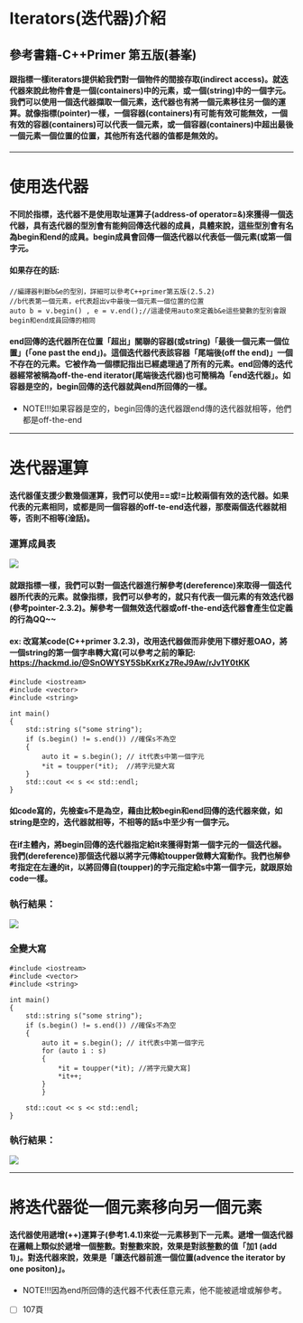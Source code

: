 # Iterators(迭代器)介紹
## 參考書籍-C++Primer 第五版(碁峯)

#### 跟指標一樣iterators提供給我們對一個物件的間接存取(indirect access)。就迭代器來說此物件會是一個(containers)中的元素，或一個(string)中的一個字元。我們可以使用一個迭代器擷取一個元素，迭代器也有將一個元素移往另一個的運算。就像指標(pointer)一樣，一個容器(containers)有可能有效可能無效，一個有效的容器(containers)可以代表一個元素，或一個容器(containers)中超出最後一個元素一個位置的位置，其他所有迭代器的值都是無效的。


---

# 使用迭代器
#### 不同於指標，迭代器不是使用取址運算子(address-of operator=&)來獲得一個迭代器，具有迭代器的型別會有能夠回傳迭代器的成員，具體來說，這些型別會有名為**begin**和**end**的成員。**begin**成員會回傳一個迭代器以代表低一個元素(或第一個字元。
#### 如果存在的話:
```cpp= 
//編譯器判斷b&e的型別，詳細可以參考C++primer第五版(2.5.2)
//b代表第一個元素，e代表超出v中最後一個元素一個位置的位置
auto b = v.begin() , e = v.end();//這邊使用auto來定義b&e這些變數的型別會跟begin和end成員回傳的相同
```


#### end回傳的迭代器所在位置「超出」關聯的容器(或string)「最後一個元素一個位置」(「**one past the end**」)。這個迭代器代表該容器「**尾端後(off the end**)」一個不存在的元素。它被作為一個標記指出已經處理過了所有的元素。end回傳的迭代器經常被稱為**off-the-end iterator**(尾端後迭代器)也可簡稱為「end迭代器」。如容器是空的，begin回傳的迭代器就與end所回傳的一樣。

* NOTE!!!如果容器是空的，begin回傳的迭代器跟end傳的迭代器就相等，他們都是off-the-end
---
# 迭代器運算

#### 迭代器僅支援少數幾個運算，我們可以使用==或!=比較兩個有效的迭代器。如果代表的元素相同，或都是同一個容器的off-te-end迭代器，那麼兩個迭代器就相等，否則不相等(淦話)。
### 運算成員表
![](https://i.imgur.com/FVvFXb9.jpg)
#### 就跟指標一樣，我們可以對一個迭代器進行解參考(dereference)來取得一個迭代器所代表的元素。就像指標，我們可以參考的，就只有代表一個元素的有效迭代器(參考pointer-2.3.2)。解參考一個無效迭代器或off-the-end迭代器會產生位定義的行為QQ~~
#### ex: 改寫某code(C++primer 3.2.3)，改用迭代器做而非使用下標好惹OAO，將一個string的第一個字串轉大寫(可以參考之前的筆記: https://hackmd.io/@SnOWYSY5SbKxrKz7ReJ9Aw/rJv1Y0tKK
```cpp=
#include <iostream>
#include <vector>
#include <string>

int main()
{
    std::string s("some string");
    if (s.begin() != s.end()) //確保s不為空
    {
        auto it = s.begin(); // it代表s中第一個字元
        *it = toupper(*it);  //將字元變大寫
    }
    std::cout << s << std::endl;
}
```
#### 如code寫的，先檢查s不是為空，藉由比較begin和end回傳的迭代器來做，如string是空的，迭代器就相等，不相等的話s中至少有一個字元。

#### 在if主體內，將begin回傳的迭代器指定給it來獲得對第一個字元的一個迭代器。我們(dereference)那個迭代器以將字元傳給toupper做轉大寫動作。我們也解參考指定在左邊的it，以將回傳自(toupper)的字元指定給s中第一個字元，就跟原始code一樣。
### 執行結果：

![](https://i.imgur.com/IZKcgRJ.png)

### 全變大寫
```cpp=
#include <iostream>
#include <vector>
#include <string>

int main()
{
    std::string s("some string");
    if (s.begin() != s.end()) //確保s不為空
    {
        auto it = s.begin(); // it代表s中第一個字元
        for (auto i : s)
        {
            *it = toupper(*it); //將字元變大寫]
            *it++;
        }
        }

    std::cout << s << std::endl;
}
```
### 執行結果：
![](https://i.imgur.com/9vQKZQM.png)

---

# 將迭代器從一個元素移向另一個元素

#### 迭代器使用遞增(++)運算子(參考1.4.1)來從一元素移到下一元素。遞增一個迭代器在邏輯上類似於遞增一個整數。對整數來說，效果是對該整數的值「加1 (add 1)」。對迭代器來說，效果是「讓迭代器前進一個位置(advence the iterator by one positon)」。
* NOTE!!!因為end所回傳的迭代器不代表任意元素，他不能被遞增或解參考。
- [ ] 107頁








